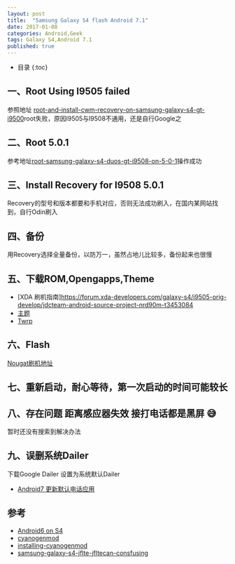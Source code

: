 ```yaml
---
layout: post
title:  "Samsung Galaxy S4 flash Android 7.1"
date: 2017-01-08
categories: Android,Geek
tags: Galaxy S4,Android 7.1
published: true
---
```

* 目录
{:toc}



## 一、Root Using I9505 failed
参照地址
[root-and-install-cwm-recovery-on-samsung-galaxy-s4-gt-i9500](http://www.droidviews.com/root-and-install-cwm-recovery-on-samsung-galaxy-s4-gt-i9500/)root失败，原因I9505与I9508不通用，还是自行Google之

## 二、Root 5.0.1
参考地址[root-samsung-galaxy-s4-duos-gt-i9508-on-5-0-1](https://androidmtk.com/root-samsung-galaxy-s4-duos-gt-i9508-on-5-0-1)操作成功

## 三、Install Recovery for I9508 5.0.1
Recovery的型号和版本都要和手机对应，否则无法成功刷入，在国内某网站找到，自行Odin刷入

## 四、备份
用Recovery选择全量备份，以防万一，虽然占地儿比较多，备份起来也很慢

## 五、下载ROM,Opengapps,Theme
- [XDA 刷机指南]https://forum.xda-developers.com/galaxy-s4/i9505-orig-develop/jdcteam-android-source-project-nrd90m-t3453084
- [主题](http://teamblackedout.com/Gapps/)
- [Twrp](https://romhut.com/addons/twrp-3-0-0-0-f2fs-jdc)


## 六、Flash

[Nougat刷机地址](http://www.droidviews.com/nougat-rom-on-galaxy-s4/)

## 七、重新启动，耐心等待，第一次启动的时间可能较长


## 八、存在问题 距离感应器失效 接打电话都是黑屏 😅

暂时还没有搜索到解决办法

## 九、误删系统Dailer

下载Google Dailer 设置为系统默认Dailer
- [Android7 更新默认电话应用](http://opengapps.org/blog/post/2016/05/13/google-dialer-for-all/)


## 参考

- [Android6 on S4](http://techglobule.com/2016/01/samsung-s4-marshmallow/)
- [cyanogenmod](https://download.cyanogenmod.org/?device=jflte)
- [installing-cyanogenmod](https://cqql.de/posts/installing-cyanogenmod/)
- [samsung-galaxy-s4-jflte-jfltecan-consfusing](https://forum.cyanogenmod.org/topic/105703-samsung-galaxy-s4-jflte-jfltecan-consfusing/)
